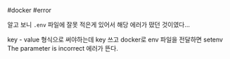#docker #error

알고 보니 `.env` 파일에 잘못 적은게 있어서 해당 에러가 떴던 것이였다...

key - value 형식으로 써야하는데 key 쓰고 docker로 env 파일을 전달하면 setenv The parameter is incorrect 에러가 뜬다. 